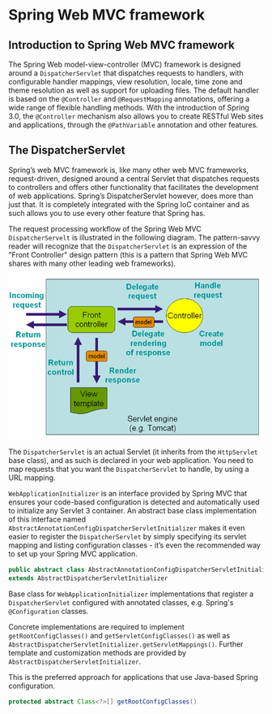 # Spring Web MVC framework

## Introduction to Spring Web MVC framework

The Spring Web model-view-controller (MVC) framework is designed around a `DispatcherServlet` that dispatches requests to handlers, with configurable handler mappings, view resolution, locale, time zone and theme resolution as well as support for uploading files.
The default handler is based on the `@Controller` and `@RequestMapping` annotations, offering a wide range of flexible handling methods.
With the introduction of Spring 3.0, the `@Controller` mechanism also allows you to create RESTful Web sites and applications, through the `@PathVariable` annotation and other features.

## The DispatcherServlet

Spring’s web MVC framework is, like many other web MVC frameworks, request-driven, designed around a central Servlet that dispatches requests to controllers and offers other functionality that facilitates the development of web applications.
Spring’s DispatcherServlet however, does more than just that.
It is completely integrated with the Spring IoC container and as such allows you to use every other feature that Spring has.

The request processing workflow of the Spring Web MVC `DispatcherServelt` is illustrated in the following diagram.
The pattern-savvy reader will recognize that the `DispatcherServlet` is an expression of the "Front Controller" design pattern (this is a pattern that Spring Web MVC shares with many other leading web frameworks).

<img src="./images/mvc.png" width="800px"> 

The `DispatcherServlet` is an actual Servlet (it inherits from the `HttpServlet` base class), and as such is declared in your web application.
You need to map requests that you want the `DispatcherServlet` to handle, by using a URL mapping.

`WebApplicationInitializer` is an interface provided by Spring MVC that ensures your code-based configuration is detected and automatically used to initialize any Servlet 3 container.
An abstract base class implementation of this interface named `AbstractAnnotationConfigDispatcherServletInitializer` makes it even easier to register the `DispatcherServlet` by simply specifying its servlet mapping and listing configuration classes - it’s even the recommended way to set up your Spring MVC application.

```java
public abstract class AbstractAnnotationConfigDispatcherServletInitializer
extends AbstractDispatcherServletInitializer
```
Base class for `WebApplicationInitializer` implementations that register a `DispatcherServlet` configured with annotated classes, e.g. Spring's `@Configuration` classes.

Concrete implementations are required to implement `getRootConfigClasses()` and `getServletConfigClasses()` as well as `AbstractDispatcherServletInitializer.getServletMappings()`.
Further template and customization methods are provided by `AbstractDispatcherServletInitializer`.

This is the preferred approach for applications that use Java-based Spring configuration.

```java
protected abstract Class<?>[] getRootConfigClasses()
```
